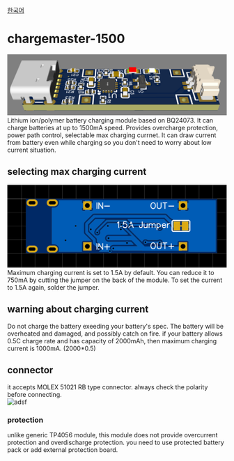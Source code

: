 [한국어](https://github.com/FTIndustries/chargemaster-1500/blob/main/readme-ko.md)
# chargemaster-1500
![preview](https://github.com/FTIndustries/chargemaster-1500/blob/main/3dpreview.png?raw=true)\
Lithium ion/polymer battery charging module based on BQ24073. It can charge batteries at up to 1500mA speed. Provides overcharge protection, power path control, selectable max charging currnet. It can draw current from battery even while charging so you don't need to worry about low current situation.
## selecting max charging current
![backpreview](https://github.com/FTIndustries/chargemaster-1500/blob/main/pcbbackpreview.png?raw=true)\
Maximum charging current is set to 1.5A by default. You can reduce it to 750mA by cutting the jumper on the back of the module. To set the current to 1.5A again, solder the jumper.
## warning about charging current
Do not charge the battery exeeding your battery's spec. The battery will be overheated and damaged, and possibly catch on fire. if your battery allows 0.5C charge rate and has capacity of 2000mAh, then maximum charging current is 1000mA. (2000*0.5)
## connector
it accepts MOLEX 51021 RB type connector. always check the polarity before connecting.\
![adsf](https://github.com/FTIndustries/chargemaster-500/assets/47267045/8cbb29fd-9ee4-4e2c-87f2-7d67e7da962e)
### protection
unlike generic TP4056 module, this module does not provide overcurrent protection and overdischarge protection. you need to use protected battery pack or add external protection board.
